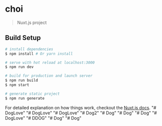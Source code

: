 # choi

> Nuxt.js project

## Build Setup

``` bash
# install dependencies
$ npm install # Or yarn install

# serve with hot reload at localhost:3000
$ npm run dev

# build for production and launch server
$ npm run build
$ npm start

# generate static project
$ npm run generate
```

For detailed explanation on how things work, checkout the [Nuxt.js docs](https://github.com/nuxt/nuxt.js).
"# DogLove" 
"# DogLove" 
"# DogLove" 
"# Dog2" 
"# Dog" 
"# Dog" 
"# Dog" 
"# DogLove" 
"# DDOG" 
"# Dog" 
"# Dog" 
